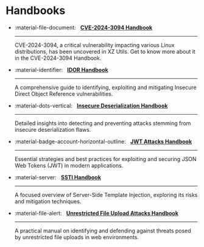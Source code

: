 # Handbooks

<div class="grid cards" markdown>

-   :material-file-document: &nbsp;
    [__CVE-2024-3094 Handbook__](CVE-2024-3094-Handbook.md)

    ---
    CVE-2024-3094, a critical vulnerability impacting various Linux distributions, has been uncovered in XZ Utils. Get to know more about it in the CVE-2024-3094 Handbook.

-   :material-identifier: &nbsp;
    [__IDOR Handbook__](IDOR-Handbook.md)

    ---
    A comprehensive guide to identifying, exploiting and mitigating Insecure Direct Object Reference vulnerabilities.

-   :material-dots-vertical: &nbsp;
    [__Insecure Deserialization Handbook__](Insecure-Deserialization-Handbook.md)

    ---
    Detailed insights into detecting and preventing attacks stemming from insecure deserialization flaws.

-   :material-badge-account-horizontal-outline: &nbsp;
    [__JWT Attacks Handbook__](JWT-Handbook.md)

    ---
    Essential strategies and best practices for exploiting and securing JSON Web Tokens (JWT) in modern applications.

-   :material-server: &nbsp;
    [__SSTI Handbook__](SSTI-Handbook.md)

    ---
    A focused overview of Server-Side Template Injection, exploring its risks and mitigation techniques.

-   :material-file-alert: &nbsp;
    [__Unrestricted File Upload Attacks Handbook__](Unrestricted-File-Upload-Handbook.md)

    ---
    A practical manual on identifying and defending against threats posed by unrestricted file uploads in web environments.

</div>

